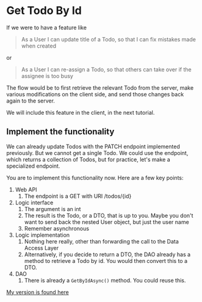 # Get Todo By Id

If we were to have a feature like

> As a User I can update title of a Todo, so that I can fix mistakes made when created

or

> As a User I can re-assign a Todo, so that others can take over if the assignee is too busy
 
The flow would be to first retrieve the relevant Todo from the server, make various modifications on the client side, and send those changes back again to the server.

We will include this feature in the client, in the next tutorial.


## Implement the functionality
We can already update Todos with the PATCH endpoint implemented previously. But we cannot get a single Todo. We could use the endpoint, which returns a collection of Todos, but for practice, let's make a specialized endpoint. 

You are to implement this functionality now. Here are a few key points:

1) Web API
   1) The endpoint is a GET with URI /todos/{id}
2) Logic interface
   1) The argument is an int
   2) The result is the Todo, or a DTO, that is up to you. Maybe you don't want to send back the nested User object, but just the user name
   3) Remember asynchronous
3) Logic implementation
   1) Nothing here really, other than forwarding the call to the Data Access Layer
   2) Alternatively, if you decide to return a DTO, the DAO already has a method to retrieve a Todo by id. You would then convert this to a DTO.
5) DAO 
   1) There is already a `GetByIdAsync()` method. You could reuse this.


[My version is found here](https://github.com/TroelsMortensen/WasmTodo/tree/008_GetTodoById)



